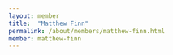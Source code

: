 ```yaml
---
layout: member
title:  "Matthew Finn"
permalink: /about/members/matthew-finn.html
member: matthew-finn
---
```


